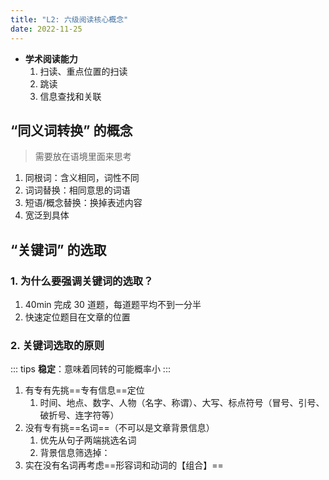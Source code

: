 ```yaml
---
title: "L2: 六级阅读核心概念"
date: 2022-11-25
---
```


- **学术阅读能力**
  1. 扫读、重点位置的扫读
  2. 跳读
  3. 信息查找和关联

## “同义词转换” 的概念

> 需要放在语境里面来思考

1. 同根词：含义相同，词性不同
2. 词词替换：相同意思的词语
3. 短语/概念替换：换掉表述内容
4. 宽泛到具体

## “关键词” 的选取

### 1. 为什么要强调关键词的选取？

1. 40min 完成 30 道题，每道题平均不到一分半
2. 快速定位题目在文章的位置

### 2. 关键词选取的原则

::: tips
**稳定**：意味着同转的可能概率小
:::

1. 有专有先挑==专有信息==定位
   1. 时间、地点、数字、人物（名字、称谓）、大写、标点符号（冒号、引号、破折号、连字符等）
2. 没有专有挑==名词==（不可以是文章背景信息）
   1. 优先从句子两端挑选名词
   2. 背景信息筛选掉：
3. 实在没有名词再考虑==形容词和动词的【组合】==
